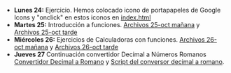 - **Lunes 24:** Ejercicio. Hemos colocado icono de portapapeles de Google Icons y "onclick" en estos iconos en [index.html](24-oct/index.html)
- **Martes 25:** Introducción a funciones. [Archivos 25-oct mañana](/1-Modulo/3-IntroWeb-pt3-(24-28Oct)/25-oct-mañana) y [Archivos 25-oct tarde](/1-Modulo/3-IntroWeb-pt3-(24-28Oct)/25-oct-tarde)
- **Miércoles 26:** Ejercicios de Calculadoras con funciones. [Archivos 26-oct mañana](/1-Modulo/3-IntroWeb-pt3-(24-28Oct)/26-oct-mañana) y [Archivos 26-oct tarde](/1-Modulo/3-IntroWeb-pt3-(24-28Oct)/26-oct-tarde)
- **Jueves 27** Continuación convertidor Decimal a Números Romanos [Convertidor Decimal a Romano](/1-Modulo/3-IntroWeb-pt3-(24-28Oct)/26-oct-tarde) y [Script del conversor decimal a romano](/1-Modulo/3-IntroWeb-pt3-(24-28Oct)/26-oct-tarde/decimal-a-romano.js).